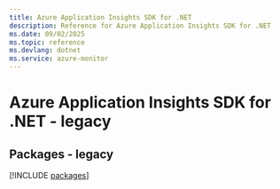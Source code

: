 ```yaml
---
title: Azure Application Insights SDK for .NET
description: Reference for Azure Application Insights SDK for .NET
ms.date: 09/02/2025
ms.topic: reference
ms.devlang: dotnet
ms.service: azure-monitor
---
```

# Azure Application Insights SDK for .NET - legacy
## Packages - legacy
[!INCLUDE [packages](application-insights-index.md)]